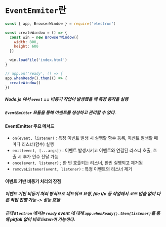 # `EventEmmiter`란

```js
const { app, BrowserWindow } = require('electron')

const createWindow = () => {
  const win = new BrowserWindow({
    width: 800,
    height: 600
  })

  win.loadFile('index.html')
}

// app.on('ready', () => {
app.whenReady().then(() => {
  createWindow()
})
```

##### Node.js 에서 `event` == 비동기  작업이 발생했을 때 특정 동작을 실행

##### `EventEmitter` 모듈을 통해 이벤트를 생성하고 관리할 수 있다.

#### EventEmitter 주요 메서드

+ `on(event, listener)` : 특정 이벤트 발생 시 실행할 함수 등록, 이벤트 발생할 때마다 리스너(함수) 실행
+ `emit(event, [...args])` : 이벤트 발생시키고 이벤트와 연결된 리스너 호출, 호출 시 추가 인수 전달 가능
+ `once(event, listener)` ; 한 번 호출되는 리스너, 한번 실행되고 제거됨
+ `removeListener(event, listener)` : 특정 이벤트의 리스너 제거

#### 이벤트 기반 비동기 처리의 장점

##### 이벤트 기반 비동기 처리 방식으로 네트워크 요청, file i/o 등 작업에서 코드 멈춤 없이 다른 작업 진행 가능 -> 성능 효율

##### 근데 `Electron`  에서는 `ready` event 에 대해 `app.whenReady().then(listener)`를 통해 pitfall 없이 바로 listen이 가능하다.







​		